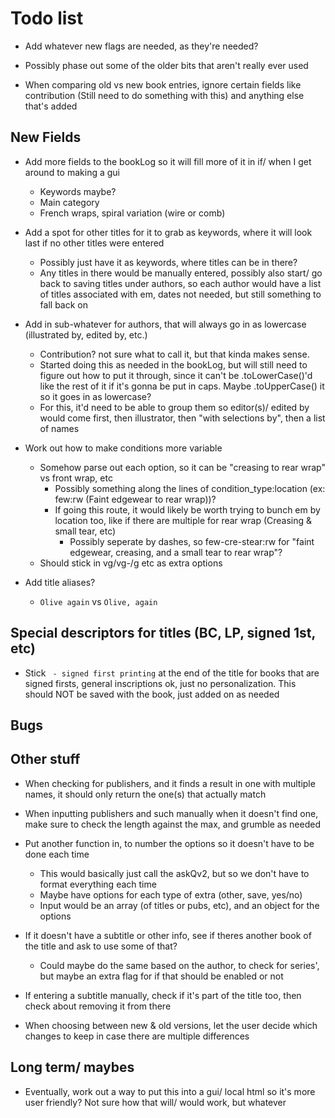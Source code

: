 # Todo list

- Add whatever new flags are needed, as they're needed?

- Possibly phase out some of the older bits that aren't really ever used

- When comparing old vs new book entries, ignore certain fields like contribution (Still need to do something with this)
  and anything else that's added


## New Fields

- Add more fields to the bookLog so it will fill more of it in if/ when I get around to making a gui
    * Keywords maybe?
    * Main category
    * French wraps, spiral variation (wire or comb)

- Add a spot for other titles for it to grab as keywords, where it will look last if no other titles were entered
    * Possibly just have it as keywords, where titles can be in there?
    * Any titles in there would be manually entered, possibly also start/ go back to saving titles under authors, so
      each author would have a list of titles associated with em, dates not needed, but still something to fall back on

- Add in sub-whatever for authors, that will always go in as lowercase (illustrated by, edited by, etc.)
    * Contribution? not sure what to call it, but that kinda makes sense.
    * Started doing this as needed in the bookLog, but will still need to figure out how to put it through, since it can't be
      .toLowerCase()'d like the rest of it if it's gonna be put in caps. Maybe .toUpperCase() it so it goes in as lowercase?
    * For this, it'd need to be able to group them so editor(s)/ edited by would come first, then illustrator, then "with selections by", then a list of names

- Work out how to make conditions more variable
    * Somehow parse out each option, so it can be "creasing to rear wrap" vs front wrap, etc
        - Possibly something along the lines of condition_type:location (ex: few:rw  (Faint edgewear to rear wrap))?
        - If going this route, it would likely be worth trying to bunch em by location too, like if there are multiple for rear wrap (Creasing & small tear, etc)
            * Possibly seperate by dashes, so few-cre-stear:rw for "faint edgewear, creasing, and a small tear to rear wrap"?
    * Should stick in vg/vg-/g etc as extra options

- Add title aliases?
    * `Olive again` vs `Olive, again`


## Special descriptors for titles (BC, LP, signed 1st, etc)

- Stick ` - signed first printing` at the end of the title for books that are signed
  firsts, general inscriptions ok, just no personalization. This should NOT be saved
  with the book, just added on as needed


## Bugs


## Other stuff

- When checking for publishers, and it finds a result in one with multiple names, it should only return the one(s) that actually match

- When inputting publishers and such manually when it doesn't find one, make sure to check the length against the max, and grumble as needed

- Put another function in, to number the options so it doesn't have to be done each time
    * This would basically just call the askQv2, but so we don't have to format everything each time
    * Maybe have options for each type of extra (other, save, yes/no)
    * Input would be an array (of titles or pubs, etc), and an object for the options

- If it doesn't have a subtitle or other info, see if theres another book of the title and ask to use some of that?
    * Could maybe do the same based on the author, to check for series', but maybe an extra flag for if that should be enabled or not

- If entering a subtitle manually, check if it's part of the title too, then check about removing it from there

- When choosing between new & old versions, let the user decide which changes to keep in case there are multiple differences

## Long term/ maybes

- Eventually, work out a way to put this into a gui/ local html so it's more user friendly?
  Not sure how that will/ would work, but whatever
